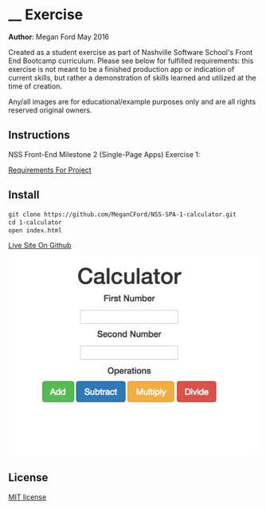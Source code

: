 # __ Exercise

**Author**: Megan Ford May 2016 


Created as a student exercise as part of Nashville Software School's Front End Bootcamp curriculum. Please see below for fulfilled requirements: this exercise is not meant to be a finished production app or indication of current skills, but rather a demonstration of skills learned and utilized at the time of creation.


Any/all images are for educational/example purposes only and are all rights reserved original owners. 


## Instructions


NSS Front-End Milestone 2 (Single-Page Apps) Exercise 1: 


[Requirements For Project](https://github.com/nashville-software-school/front-end-milestones/blob/master/3-single-page-applications/exercises/SP_JS_ADVANCED_FUNCTIONS_CALCULATOR.md)



## Install


``` 
git clone https://github.com/MeganCFord/NSS-SPA-1-calculator.git
cd 1-calculator
open index.html
```

[Live Site On Github](http://megancford.github.io/NSS-SPA-1-calculator)


![screenshot](calculator-screenshot.jpg)


## License 


[MIT license](LICENSE.md)


